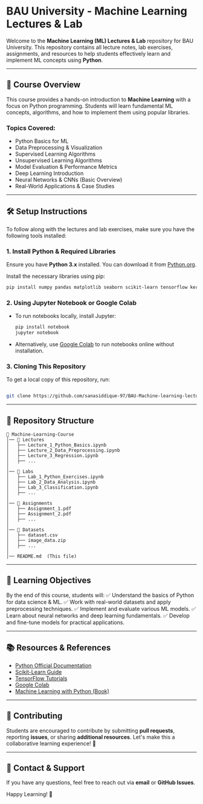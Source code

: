 # **BAU University - Machine Learning Lectures & Lab**

Welcome to the **Machine Learning (ML) Lectures & Lab** repository for BAU University. This repository contains all lecture notes, lab exercises, assignments, and resources to help students effectively learn and implement ML concepts using **Python**.

---

## 📌 **Course Overview**
This course provides a hands-on introduction to **Machine Learning** with a focus on Python programming. Students will learn fundamental ML concepts, algorithms, and how to implement them using popular libraries.

### **Topics Covered:**
- Python Basics for ML
- Data Preprocessing & Visualization
- Supervised Learning Algorithms
- Unsupervised Learning Algorithms
- Model Evaluation & Performance Metrics
- Deep Learning Introduction
- Neural Networks & CNNs (Basic Overview)
- Real-World Applications & Case Studies

---

## 🛠 **Setup Instructions**
To follow along with the lectures and lab exercises, make sure you have the following tools installed:

### **1. Install Python & Required Libraries**
Ensure you have **Python 3.x** installed. You can download it from [Python.org](https://www.python.org/downloads/).

Install the necessary libraries using pip:
```bash
pip install numpy pandas matplotlib seaborn scikit-learn tensorflow keras
```

### **2. Using Jupyter Notebook or Google Colab**
- To run notebooks locally, install Jupyter:
  ```bash
  pip install notebook
  jupyter notebook
  ```
- Alternatively, use [Google Colab](https://colab.research.google.com/) to run notebooks online without installation.

### **3. Cloning This Repository**
To get a local copy of this repository, run:
```bash

git clone https://github.com/sanasiddique-97/BAU-Machine-learning-lectures.git

```

---

## 📂 **Repository Structure**
```
📁 Machine-Learning-Course
│── 📂 Lectures
│   ├── Lecture_1_Python_Basics.ipynb
│   ├── Lecture_2_Data_Preprocessing.ipynb
│   ├── Lecture_3_Regression.ipynb
│   ├── ...
│
│── 📂 Labs
│   ├── Lab_1_Python_Exercises.ipynb
│   ├── Lab_2_Data_Analysis.ipynb
│   ├── Lab_3_Classification.ipynb
│   ├── ...
│
│── 📂 Assignments
│   ├── Assignment_1.pdf
│   ├── Assignment_2.pdf
│   ├── ...
│
│── 📂 Datasets
│   ├── dataset.csv
│   ├── image_data.zip
│   ├── ...
│
│── README.md  (This file)
```

---

## 🎯 **Learning Objectives**
By the end of this course, students will:
✅ Understand the basics of Python for data science & ML.
✅ Work with real-world datasets and apply preprocessing techniques.
✅ Implement and evaluate various ML models.
✅ Learn about neural networks and deep learning fundamentals.
✅ Develop and fine-tune models for practical applications.

---

## 📚 **Resources & References**
- [Python Official Documentation](https://docs.python.org/3/)
- [Scikit-Learn Guide](https://scikit-learn.org/stable/user_guide.html)
- [TensorFlow Tutorials](https://www.tensorflow.org/tutorials/)
- [Google Colab](https://colab.research.google.com/)
- [Machine Learning with Python (Book)](https://sebastianraschka.com/books.html)

---

## 🤝 **Contributing**
Students are encouraged to contribute by submitting **pull requests**, reporting **issues**, or sharing **additional resources**. Let's make this a collaborative learning experience! 🎯

---

## 📩 **Contact & Support**
If you have any questions, feel free to reach out via **email** or **GitHub Issues**.

Happy Learning! 🚀
